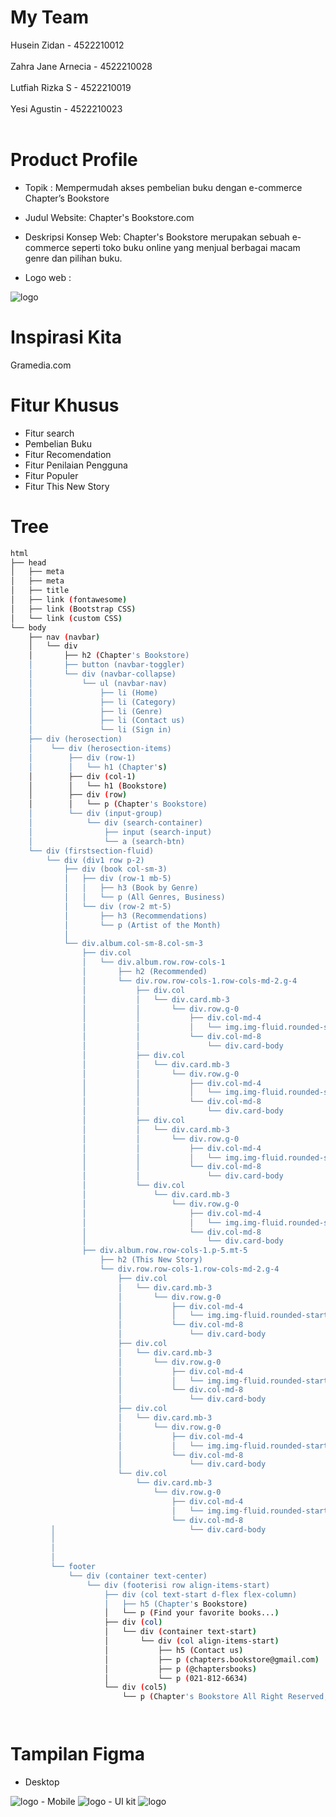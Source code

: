 # My Team
Husein Zidan          	- 4522210012 <br><br>
Zahra Jane Arnecia 	   - 4522210028 <br><br>
Lutfiah Rizka S       	- 4522210019 <br><br>
Yesi Agustin           - 4522210023 <br><br>

# Product Profile

- Topik : Mempermudah akses pembelian buku dengan e-commerce Chapter’s Bookstore

- Judul Website: Chapter's Bookstore.com

- Deskripsi Konsep Web:
 Chapter's Bookstore merupakan sebuah e-commerce seperti toko buku online yang menjual berbagai macam genre dan pilihan buku.

- Logo web :
<img src="https://github.com/ZIDANIDROS/uas-dw/blob/main/logo.ico" alt="logo" align="bottom">


# Inspirasi Kita
Gramedia.com 

# Fitur Khusus 
- Fitur search
- Pembelian Buku
- Fitur Recomendation
- Fitur Penilaian Pengguna
- Fitur Populer
- Fitur This New Story

# Tree
```bash
html
├── head
│   ├── meta
│   ├── meta
│   ├── title
│   ├── link (fontawesome)
│   ├── link (Bootstrap CSS)
│   └── link (custom CSS)
└── body
    ├── nav (navbar)
    │   └── div
    │       ├── h2 (Chapter's Bookstore)
    │       ├── button (navbar-toggler)
    │       └── div (navbar-collapse)
    │           └── ul (navbar-nav)
    │               ├── li (Home)
    │               ├── li (Category)
    │               ├── li (Genre)
    │               ├── li (Contact us)
    │               └── li (Sign in)
    ├── div (herosection)
    │    └── div (herosection-items)
    │        ├── div (row-1)
    │        │   └── h1 (Chapter's)
    │        ├── div (col-1)
    │        │   └── h1 (Bookstore)
    │        ├── div (row)
    │        │   └── p (Chapter's Bookstore)
    │        └── div (input-group)
    │            └── div (search-container)
    │                ├── input (search-input)
    │                └── a (search-btn)
    └── div (firstsection-fluid)
        └── div (div1 row p-2)
            ├── div (book col-sm-3)
            │   ├── div (row-1 mb-5)
            │   │   ├── h3 (Book by Genre)
            │   │   └── p (All Genres, Business)
            │   └── div (row-2 mt-5)
            │       ├── h3 (Recommendations)
            │       └── p (Artist of the Month)
            │
            └── div.album.col-sm-8.col-sm-3
                ├── div.col
                │   └── div.album.row.row-cols-1
                │       ├── h2 (Recommended)
                │       └── div.row.row-cols-1.row-cols-md-2.g-4
                │           ├── div.col
                │           │   └── div.card.mb-3
                │           │       └── div.row.g-0
                │           │           ├── div.col-md-4
                │           │           │   └── img.img-fluid.rounded-start.rounded-end
                │           │           └── div.col-md-8
                │           │               └── div.card-body
                │           ├── div.col
                │           │   └── div.card.mb-3
                │           │       └── div.row.g-0
                │           │           ├── div.col-md-4
                │           │           │   └── img.img-fluid.rounded-start.rounded-end
                │           │           └── div.col-md-8
                │           │               └── div.card-body
                │           ├── div.col
                │           │   └── div.card.mb-3
                │           │       └── div.row.g-0
                │           │           ├── div.col-md-4
                │           │           │   └── img.img-fluid.rounded-start.rounded-end
                │           │           └── div.col-md-8
                │           │               └── div.card-body
                │           └── div.col
                │               └── div.card.mb-3
                │                   └── div.row.g-0
                │                       ├── div.col-md-4
                │                       │   └── img.img-fluid.rounded-start.rounded-end
                │                       └── div.col-md-8
                │                           └── div.card-body
                ├── div.album.row.row-cols-1.p-5.mt-5
                    ├── h2 (This New Story)
                    └── div.row.row-cols-1.row-cols-md-2.g-4
                        ├── div.col
                        │   └── div.card.mb-3
                        │       └── div.row.g-0
                        │           ├── div.col-md-4
                        │           │   └── img.img-fluid.rounded-start.rounded-end
                        │           └── div.col-md-8
                        │               └── div.card-body
                        ├── div.col
                        │   └── div.card.mb-3
                        │       └── div.row.g-0
                        │           ├── div.col-md-4
                        │           │   └── img.img-fluid.rounded-start.rounded-end
                        │           └── div.col-md-8
                        │               └── div.card-body
                        ├── div.col
                        │   └── div.card.mb-3
                        │       └── div.row.g-0
                        │           ├── div.col-md-4
                        │           │   └── img.img-fluid.rounded-start.rounded-end
                        │           └── div.col-md-8
                        │               └── div.card-body
                        └── div.col
                            └── div.card.mb-3
                                └── div.row.g-0
                                    ├── div.col-md-4
                                    │   └── img.img-fluid.rounded-start.rounded-end
                                    └── div.col-md-8
         │                              └── div.card-body
         │
         │
         │               
         └── footer
             └── div (container text-center)
                 └── div (footerisi row align-items-start)
                     ├── div (col text-start d-flex flex-column)
                     │   ├── h5 (Chapter's Bookstore)
                     │   └── p (Find your favorite books...)
                     ├── div (col)
                     │   └── div (container text-start)
                     │       └── div (col align-items-start)
                     │           ├── h5 (Contact us)
                     │           ├── p (chapters.bookstore@gmail.com)
                     │           ├── p (@chaptersbooks)
                     │           └── p (021-812-6634)
                     └── div (col5)
                         └── p (Chapter's Bookstore All Right Reserved, 2023)




```

# Tampilan Figma
- Desktop
<img src="https://github.com/ZIDANIDROS/uas-dw/blob/main/screenshoot/desktop.JPG" alt="logo" align="bottom">
- Mobile
<img src="https://github.com/ZIDANIDROS/uas-dw/blob/main/screenshoot/mobile.JPG" alt="logo" align="bottom">
- UI kit
<img src="https://github.com/ZIDANIDROS/uas-dw/blob/main/screenshoot/uikit.JPG" alt="logo" align="bottom">
